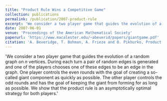 ```yaml
---
title: "Product Rule Wins a Competitive Game"
collection: publications
permalink: /publication/2007-product-rule
excerpt: 'We consider a two player game that guides the evolution of a random graph on $n$ vertices. During each turn a pair of random edges is generated and one of the players chooses one of these edges to be an edge in the graph.  One player controls the even rounds with the goal of creating a so-called giant component as quickly as possible. The other player controls the odd rounds and has the goal of keeping the giant from forming for as long as possible. We show that the product rule is an asymptotically optimal strategy for both players.'
date: 2007-06-01
venue: 'Proceedings of the American Mathematical Society'
paperurl: 'https://www.macalester.edu/~abeverid/papers/giantgame.pdf'
citation: 'A. Beveridge, T. Bohman, A. Frieze and O. Pikhurko, Product Rule Wins a Competitive Game, Proceedings of the American Mathematical Society, Vol. 135, No. 10 (2007), 3061-3072.'
---
```


'We consider a two player game that guides the evolution of a random graph on $n$ vertices. During each turn a pair of random edges is generated and one of the players chooses one of these edges to be an edge in the graph.  One player controls the even rounds with the goal of creating a so-called giant component as quickly as possible. The other player controls the odd rounds and has the goal of keeping the giant from forming for as long as possible. We show that the product rule is an asymptotically optimal strategy for both players.'
